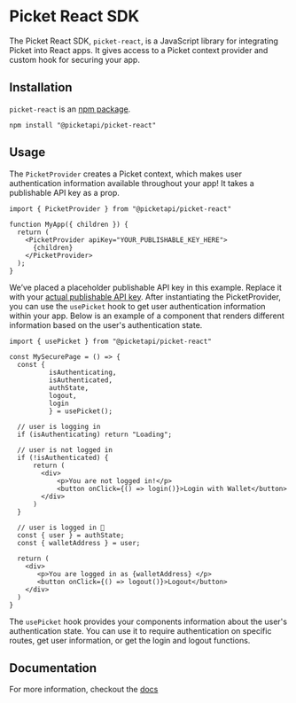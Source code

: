 # Picket React SDK

The Picket React SDK, `picket-react`, is a JavaScript library for integrating Picket into React apps. It gives access to a Picket context provider and custom hook for securing your app.

## Installation

`picket-react` is an [npm package](https://www.npmjs.com/package/@picketapi/picket-react).
```shell
npm install "@picketapi/picket-react"
```

## Usage

The `PicketProvider` creates a Picket context, which makes user authentication information available throughout your app! It takes a publishable API key as a prop.

```tsx
import { PicketProvider } from "@picketapi/picket-react"

function MyApp({ children }) {
  return (
    <PicketProvider apiKey="YOUR_PUBLISHABLE_KEY_HERE">
      {children}
    </PicketProvider>
  );
}
```

We’ve placed a placeholder publishable API key in this example. Replace it with your [actual publishable API key](https://picketapi.com/dashboard). After instantiating the PicketProvider, you can use the `usePicket` hook to get user authentication information within your app. Below is an example of a component that renders different information based on the user's authentication state.

```tsx
import { usePicket } from "@picketapi/picket-react"

const MySecurePage = () => {
  const { 
          isAuthenticating, 
          isAuthenticated, 
          authState, 
          logout,
          login
          } = usePicket();
  
  // user is logging in
  if (isAuthenticating) return "Loading";

  // user is not logged in
  if (!isAuthenticated) {
      return (
        <div>
            <p>You are not logged in!</p>
            <button onClick={() => login()}>Login with Wallet</button>
        </div>
      )
  }

  // user is logged in 🎉
  const { user } = authState;
  const { walletAddress } = user;
  
  return (
    <div>
       <p>You are logged in as {walletAddress} </p>
       <button onClick={() => logout()}>Logout</button>
    </div>
  )
}
```

The `usePicket` hook provides your components information about the user's authentication state. You can use it to require authentication on specific routes, get user information, or get the login and logout functions.

## Documentation

For more information, checkout the [docs](https://docs.picketapi.com/picket-docs/reference/libraries-and-sdks/react-sdk-picket-react)
